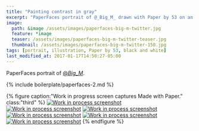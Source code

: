 ```yaml
---
title: "Painting contrast in gray"
excerpt: "PaperFaces portrait of @_Big_M_ drawn with Paper by 53 on an iPad."
image: 
  path: &image /assets/images/paperfaces-big-m-twitter.jpg 
  feature: *image
  teaser: /assets/images/paperfaces-big-m-twitter-teaser.jpg
  thumbnail: /assets/images/paperfaces-big-m-twitter-150.jpg
tags: [portrait, illustration, Paper by 53, black and white]
last_modified_at: 2017-01-17T14:50:27-05:00
---
```


PaperFaces portrait of [@_Big_M_](https://twitter.com/_Big_M_).

{% include boilerplate/paperfaces-2.md %}

{% figure caption:"Work in progress screen captures Made with Paper." class:"third" %}
[![Work in process screenshot](/assets/images/paperfaces-big-m-process-1-600.jpg)](/assets/images/paperfaces-big-m-process-1-lg.jpg)
[![Work in process screenshot](/assets/images/paperfaces-big-m-process-2-600.jpg)](/assets/images/paperfaces-big-m-process-2-lg.jpg)
[![Work in process screenshot](/assets/images/paperfaces-big-m-process-3-600.jpg)](/assets/images/paperfaces-big-m-process-3-lg.jpg)
[![Work in process screenshot](/assets/images/paperfaces-big-m-process-4-600.jpg)](/assets/images/paperfaces-big-m-process-4-lg.jpg)
[![Work in process screenshot](/assets/images/paperfaces-big-m-process-5-600.jpg)](/assets/images/paperfaces-big-m-process-5-lg.jpg)
[![Work in process screenshot](/assets/images/paperfaces-big-m-process-6-600.jpg)](/assets/images/paperfaces-big-m-process-6-lg.jpg)
{% endfigure %}

